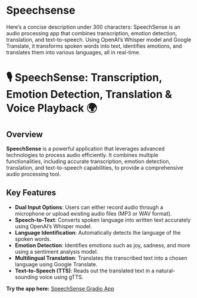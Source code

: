 # Speechsense
 Here’s a concise description under 300 characters:  SpeechSense is an audio processing app that combines transcription, emotion detection, translation, and text-to-speech. Using OpenAI’s Whisper model and Google Translate, it transforms spoken words into text, identifies emotions, and translates them into various languages, all in real-time.

# 🎙️ SpeechSense: Transcription, Emotion Detection, Translation & Voice Playback 🌍

## Overview
**SpeechSense** is a powerful application that leverages advanced technologies to process audio efficiently. It combines multiple functionalities, including accurate transcription, emotion detection, translation, and text-to-speech capabilities, to provide a comprehensive audio processing tool.

## Key Features
- **Dual Input Options**: Users can either record audio through a microphone or upload existing audio files (MP3 or WAV format).
- **Speech-to-Text**: Converts spoken language into written text accurately using OpenAI’s Whisper model.
- **Language Identification**: Automatically detects the language of the spoken words.
- **Emotion Detection**: Identifies emotions such as joy, sadness, and more using a sentiment analysis model.
- **Multilingual Translation**: Translates the transcribed text into a chosen language using Google Translate.
- **Text-to-Speech (TTS)**: Reads out the translated text in a natural-sounding voice using gTTS.

**Try the app here:** [SpeechSense Gradio App](https://huggingface.co/spaces/zehr0/Speechsense)

